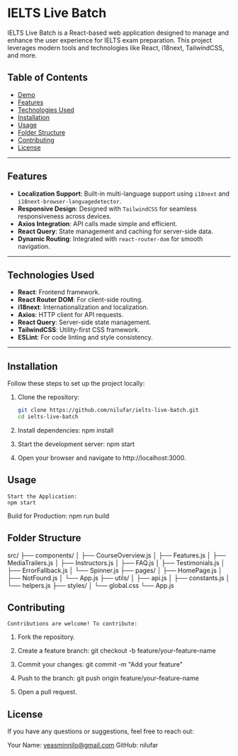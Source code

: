 # IELTS Live Batch

IELTS Live Batch is a React-based web application designed to manage and enhance the user experience for IELTS exam preparation. This project leverages modern tools and technologies like React, i18next, TailwindCSS, and more.

## Table of Contents

- [Demo](#demo)
- [Features](#features)
- [Technologies Used](#technologies-used)
- [Installation](#installation)
- [Usage](#usage)
- [Folder Structure](#folder-structure)
- [Contributing](#contributing)
- [License](#license)

---

## Features

- **Localization Support**: Built-in multi-language support using `i18next` and `i18next-browser-languagedetector`.
- **Responsive Design**: Designed with `TailwindCSS` for seamless responsiveness across devices.
- **Axios Integration**: API calls made simple and efficient.
- **React Query**: State management and caching for server-side data.
- **Dynamic Routing**: Integrated with `react-router-dom` for smooth navigation.

---

## Technologies Used

- **React**: Frontend framework.
- **React Router DOM**: For client-side routing.
- **i18next**: Internationalization and localization.
- **Axios**: HTTP client for API requests.
- **React Query**: Server-side state management.
- **TailwindCSS**: Utility-first CSS framework.
- **ESLint**: For code linting and style consistency.

---

## Installation

Follow these steps to set up the project locally:

1. Clone the repository:
   ```bash
   git clone https://github.com/nilufar/ielts-live-batch.git
   cd ielts-live-batch

2. Install dependencies:
    npm install

3. Start the development server:
    npm start

4. Open your browser and navigate to http://localhost:3000.

## Usage
    Start the Application:
    npm start

Build for Production:
    npm run build

## Folder Structure

src/
├── components/
│   ├── CourseOverview.js
│   ├── Features.js
│   ├── MediaTrailers.js
│   ├── Instructors.js
│   ├── FAQ.js
│   ├── Testimonials.js
│   ├── ErrorFallback.js
│   └── Spinner.js
├── pages/
│   ├── HomePage.js
│   ├── NotFound.js
│   └── App.js
├── utils/
│   ├── api.js
│   ├── constants.js
│   └── helpers.js
├── styles/
│   └── global.css
└── App.js


## Contributing
    Contributions are welcome! To contribute:

1. Fork the repository.
2. Create a feature branch:
    git checkout -b feature/your-feature-name

3. Commit your changes:
git commit -m "Add your feature"

4. Push to the branch:
git push origin feature/your-feature-name

5. Open a pull request.

## License
If you have any questions or suggestions, feel free to reach out:

Your Name: yeasminnilo@gmail.com
GitHub: nilufar









